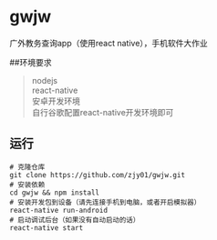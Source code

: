 # gwjw
广外教务查询app（使用react native），手机软件大作业

##环境要求
> nodejs  
> react-native  
> 安卓开发环境  
自行谷歌配置react-native开发环境即可  

## 运行
```
# 克隆仓库
git clone https://github.com/zjy01/gwjw.git
# 安装依赖
cd gwjw && npm install
# 安装开发包到设备（请先连接手机到电脑，或者开启模拟器）
react-native run-android
# 启动调试后台（如果没有自动启动的话）
react-native start
```
